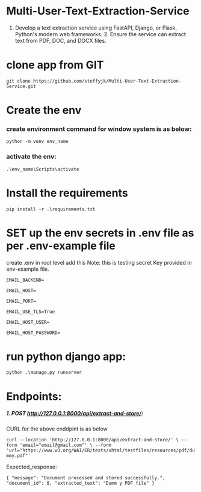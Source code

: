 # Multi-User-Text-Extraction-Service
1. Develop a text extraction service using FastAPI, Django, or Flask, Python's modern web frameworks. 2. Ensure the service can extract text from PDF, DOC, and DOCX files.

# clone app from GIT 
`git clone https://github.com/steffyjk/Multi-User-Text-Extraction-Service.git`

# Create the env

### create environment command for window system is as below:

`python -m venv env_name`

### activate the env:

`.\env_name\Scripts\activate`

# Install the requirements

`pip install -r .\requirements.txt`

# SET up the env secrets in .env file as per .env-example file

create .env in root level add this Note: this is testing secret Key provided in env-example file.

`EMAIL_BACKEND=`

`EMAIL_HOST=`

`EMAIL_PORT=`

`EMAIL_USE_TLS=True`

`EMAIL_HOST_USER=`

`EMAIL_HOST_PASSWORD=`



# run python django app:

`python .\manage.py runserver `

# Endpoints:

##### 1. POST http://127.0.0.1:8000/api/extract-and-store/:

CURL for the above enddpint is as below

`curl --location 'http://127.0.0.1:8000/api/extract-and-store/' \
--form 'email="email@gmail.com"' \
--form 'url="https://www.w3.org/WAI/ER/tests/xhtml/testfiles/resources/pdf/dummy.pdf"'`

Expected_response: 

`{
    "message": "Document processed and stored successfully.",
    "document_id": 8,
    "extracted_text": "Dumm y PDF file"
}`




